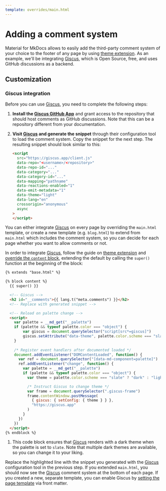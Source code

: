 ```yaml
---
template: overrides/main.html
---
```


# Adding a comment system

Material for MkDocs allows to easily add the third-party comment system of your
choice to the footer of any page by using [theme extension]. As an example,
we'll be integrating [Giscus], which is Open Source, free, and uses GitHub
discussions as a backend.

  [Giscus]: https://giscus.app/

## Customization

### Giscus integration

Before you can use [Giscus], you need to complete the following steps:

1.  __Install the [Giscus GitHub App]__ and grant access to the repository
    that should host comments as GitHub discussions. Note that this can be a
    repository different from your documentation.
2.  __Visit [Giscus] and generate the snippet__ through their configuration tool
    to load the comment system. Copy the snippet for the next step. The
    resulting snippet should look similar to this:

    ``` html
    <script
      src="https://giscus.app/client.js"
      data-repo="<username>/<repository>"
      data-repo-id="..."
      data-category="..."
      data-category-id="..."
      data-mapping="pathname"
      data-reactions-enabled="1"
      data-emit-metadata="1"
      data-theme="light"
      data-lang="en"
      crossorigin="anonymous"
      async
    >
    </script>
    ```

You can either integrate [Giscus] on every page by overriding the `main.html`
template, or create a new template (e.g. `blog.html`) to extend from `main.html`
which includes the comment system, so you can decide for each page whether you
want to allow comments or not.

In order to integrate [Giscus], follow the guide on [theme extension] and
[override the `content` block][overriding blocks], extending the default by
calling the `super()` function at the beginning of the block:

``` html hl_lines="8"
{% extends "base.html" %}

{% block content %}
  {{ super() }}

  <!-- Giscus -->
  <h2 id="__comments">{{ lang.t("meta.comments") }}</h2>
  <!-- Replace with generated snippet -->

  <!-- Reload on palette change -->
  <script>
    var palette = __md_get("__palette")
    if (palette && typeof palette.color === "object") {
        var giscus = document.querySelector("script[src*=giscus]")
        giscus.setAttribute("data-theme", palette.color.scheme === "slate" ? "dark" : "light") // (1)!
    }
     
    /* Register event handlers after documented loaded */
    document.addEventListener("DOMContentLoaded", function() {
      var ref = document.querySelector("[data-md-component=palette]")
      ref.addEventListener("change", function() {
        var palette = __md_get("__palette")
        if (palette && typeof palette.color === "object") {
          var theme = palette.color.scheme === "slate" ? "dark" : "light"

          /* Instruct Giscus to change theme */
          var frame = document.querySelector(".giscus-frame")
          frame.contentWindow.postMessage(
            { giscus: { setConfig: { theme } } },
            "https://giscus.app"
          )
        }
      })
    })
  </script>
{% endblock %}
```

1.  This code block ensures that [Giscus] renders with a dark theme when the
    palette is set to `slate`. Note that multiple dark themes are available,
    so you can change it to your liking.

Replace the highlighted line with the snippet you generated with the [Giscus]
configuration tool in the previous step. If you extended `main.html`, you should
now see the [Giscus] comment system at the bottom of each page. If you created
a new, separate template, you can enable Giscus by [setting the page template]
via front matter.

  [Giscus GitHub App]: https://github.com/apps/giscus
  [theme extension]: ../customization.md#extending-the-theme
  [overriding blocks]: ../customization.md#overriding-blocks
  [setting the page template]: ../reference/index.md#setting-the-page-template
